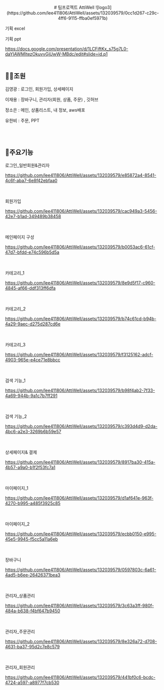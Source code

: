 
<div align ="center">
# 팀프로젝트 AttiWell
![logo3](https://github.com/lee411806/AttiWell/assets/132039579/0cc1d267-c29c-4ff6-9115-ffba0ef5971b)
</div>

기획 excel


기획 ppt


https://docs.google.com/presentation/d/1LCFiftKx_s75g7L0-daYIAWMItezOkuvvGjUwW-MBdc/edit#slide=id.p1
<br><br>


## 👨‍💻조원
김영광 : 로그인, 회원가입, 상세페이지

이재용 : 장바구니, 관리자(회원, 상품, 주문) , 깃허브

정소은 : 메인, 상품리스트, 내 정보, aws배포
  
유한비 : 주문, PPT

<br><br>

  
## 📌주요기능


로그인_일반회원&관리자

https://github.com/lee411806/AttiWell/assets/132039579/e85872a4-8541-4c6f-aba7-6e8f42ebfaa0


 <br><br>회원가입

https://github.com/lee411806/AttiWell/assets/132039579/cac949a3-5456-42e7-b1ad-349489b38458


 <br><br>메인페이지 구성

https://github.com/lee411806/AttiWell/assets/132039579/b0053ac6-61cf-47d7-bfdd-e74c596b5d5a


 <br><br>카테고리_1

https://github.com/lee411806/AttiWell/assets/132039579/8e9d5f17-c960-4845-af66-ddf313ff6dfa


 <br><br>카테고리_2
 
https://github.com/lee411806/AttiWell/assets/132039579/b74c61cd-b94b-4a29-9aec-d275d287cd6e


 <br><br>카테고리_3
 
https://github.com/lee411806/AttiWell/assets/132039579/f3125162-adcf-4903-965e-e4ce71e8bbcc


 <br><br>검색 기능_1
 
https://github.com/lee411806/AttiWell/assets/132039579/b98f4ab2-7f33-4a69-944b-9a1c7b7ff291


<br><br>검색 기능_2

https://github.com/lee411806/AttiWell/assets/132039579/c393d4d9-d2da-4bc6-a2e3-3269b6b59e57


 <br><br>상세페이지& 결제

https://github.com/lee411806/AttiWell/assets/132039579/8917ba30-415a-4b57-a9a0-b1f2f53fc7a1


 <br><br>마이페이지_1
 
https://github.com/lee411806/AttiWell/assets/132039579/d1af641e-963f-4270-b995-a485f3925c85


<br><br>마이페이지_2

https://github.com/lee411806/AttiWell/assets/132039579/ecbb0150-e995-45e5-9945-f5cc5a11a6eb


 <br><br>장바구니

https://github.com/lee411806/AttiWell/assets/132039579/0597803c-6a61-4ad5-b6ee-26426371bea3


 <br><br>관리자_상품관리

https://github.com/lee411806/AttiWell/assets/132039579/3c63a3ff-980f-484a-b638-f4bf647b9450


 <br><br>관리자_주문관리

https://github.com/lee411806/AttiWell/assets/132039579/8e326a72-d708-4631-ba37-95d2c7e8c579


 <br><br>관리자_회원관리

https://github.com/lee411806/AttiWell/assets/132039579/441bf0c6-bcdc-4724-a597-a8977f7cb530




